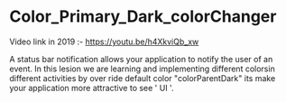 # Color_Primary_Dark_colorChanger

Video link in 2019  :- https://youtu.be/h4XkviQb_xw

A status bar notification allows your application to notify the user of an event. 
In this lesion we are learning and implementing  different colorsin different activities 
by over ride default color "colorParentDark" its make your application more attractive to see ' UI '.
